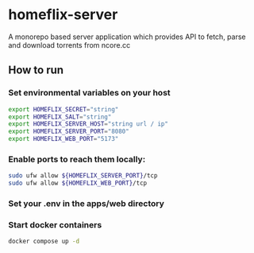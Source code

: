 # homeflix-server

A monorepo based server application which provides API to fetch, parse and download torrents from ncore.cc

## How to run

### Set environmental variables on your host

```bash
export HOMEFLIX_SECRET="string"
export HOMEFLIX_SALT="string"
export HOMEFLIX_SERVER_HOST="string url / ip"
export HOMEFLIX_SERVER_PORT="8080"
export HOMEFLIX_WEB_PORT="5173"
```

### Enable ports to reach them locally:

```bash
sudo ufw allow ${HOMEFLIX_SERVER_PORT}/tcp
sudo ufw allow ${HOMEFLIX_WEB_PORT}/tcp
```

### Set your .env in the apps/web directory

### Start docker containers

```bash
docker compose up -d
```
